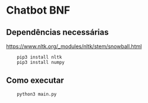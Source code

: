 # Chatbot BNF

## Dependências necessárias
https://www.nltk.org/_modules/nltk/stem/snowball.html

        pip3 install nltk
        pip3 install numpy

## Como executar

        python3 main.py